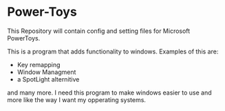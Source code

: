 # Power-Toys
This Repository will contain config and setting files for Microsoft PowerToys.

This is a program that adds functionality to windows. Examples of this are:
 - Key remapping
 - Window Managment
 - a SpotLight alternitive

and many more. I need this program to make windows easier to use and more like
the way I want my opperating systems.
